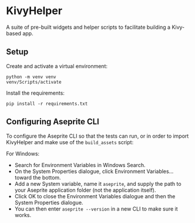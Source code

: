# KivyHelper

A suite of pre-built widgets and helper scripts to facilitate building a 
Kivy-based app. 

## Setup

Create and activate a virtual environment:
```
python -m venv venv
venv/Scripts/activate
```

Install the requirements:
```
pip install -r requirements.txt
```

## Configuring Aseprite CLI

To configure the Aseprite CLI so that the tests can run, or in order to
import KivyHelper and make use of the ```build_assets``` script:

For Windows:
* Search for Environment Variables in Windows Search.
* On the System Properties dialogue, click Environment Variables... 
toward the bottom.
* Add a new System variable, name it ```aseprite```, and supply the path
to your Aseprite application folder (not the application itself).
* Click OK to close the Environment Variables dialogue and then the 
System Properties dialogue.
* You can then enter ```aseprite --version``` in a new CLI to make sure 
it works.  
